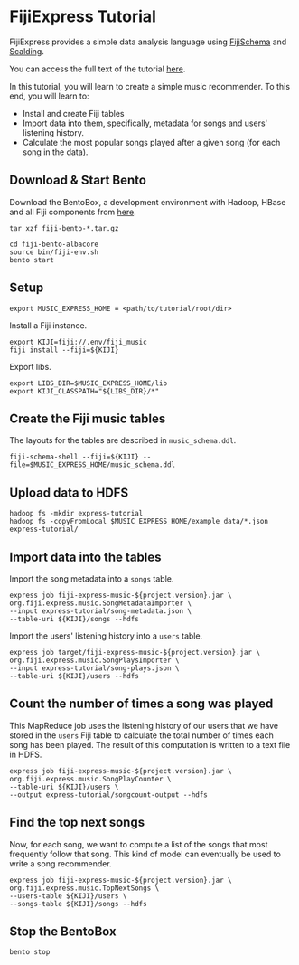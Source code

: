 FijiExpress Tutorial
====================

FijiExpress provides a simple data analysis language using
[FijiSchema](https://github.com/fijiproject/fiji-schema/) and
[Scalding](https://github.com/twitter/scalding/).

You can access the full text of the tutorial
[here](http://docs.fiji.org/tutorials/express-recommendation/${project.version}/music-overview/).

In this tutorial, you will learn to create a simple music recommender. To this end, you will
learn to:

* Install and create Fiji tables
* Import data into them, specifically, metadata for songs and users' listening history.
* Calculate the most popular songs played after a given song (for each song in the data).


Download & Start Bento
----------------------
Download the BentoBox, a development environment with Hadoop, HBase and all Fiji components
from [here](http://www.fiji.org/getstarted/#Downloads).

    tar xzf fiji-bento-*.tar.gz

    cd fiji-bento-albacore
    source bin/fiji-env.sh
    bento start


Setup
------
    export MUSIC_EXPRESS_HOME = <path/to/tutorial/root/dir>

Install a Fiji instance.

    export KIJI=fiji://.env/fiji_music
    fiji install --fiji=${KIJI}

Export libs.

    export LIBS_DIR=$MUSIC_EXPRESS_HOME/lib
    export KIJI_CLASSPATH="${LIBS_DIR}/*"


Create the Fiji music tables
----------------------------

The layouts for the tables are described in `music_schema.ddl`.

    fiji-schema-shell --fiji=${KIJI} --file=$MUSIC_EXPRESS_HOME/music_schema.ddl


Upload data to HDFS
-------------------

    hadoop fs -mkdir express-tutorial
    hadoop fs -copyFromLocal $MUSIC_EXPRESS_HOME/example_data/*.json express-tutorial/


Import data into the tables
---------------------------

Import the song metadata into a `songs` table.

    express job fiji-express-music-${project.version}.jar \
    org.fiji.express.music.SongMetadataImporter \
    --input express-tutorial/song-metadata.json \
    --table-uri ${KIJI}/songs --hdfs

Import the users' listening history into a `users` table.

    express job target/fiji-express-music-${project.version}.jar \
    org.fiji.express.music.SongPlaysImporter \
    --input express-tutorial/song-plays.json \
    --table-uri ${KIJI}/users --hdfs


Count the number of times a song was played
-------------------------------------------

This MapReduce job uses the listening history of our users that we have stored in the `users` Fiji
table to calculate the total number of times each song has been played. The result of this computation
is written to a text file in HDFS.

    express job fiji-express-music-${project.version}.jar \
    org.fiji.express.music.SongPlayCounter \
    --table-uri ${KIJI}/users \
    --output express-tutorial/songcount-output --hdfs


Find the top next songs
-----------------------

Now, for each song, we want to compute a list of the songs that most frequently follow that song.
This kind of model can eventually be used to write a song recommender.

    express job fiji-express-music-${project.version}.jar \
    org.fiji.express.music.TopNextSongs \
    --users-table ${KIJI}/users \
    --songs-table ${KIJI}/songs --hdfs


Stop the BentoBox
-----------------

    bento stop

